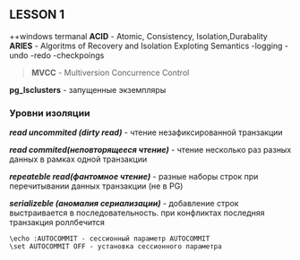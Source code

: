 ## LESSON 1


++windows termanal
**ACID** - Atomic, Consistency, Isolation,Durabality
**ARIES** - Algoritms of Recovery and Isolation Exploting Semantics
-logging
-undo
-redo
-checkpoings
> **MVCC** - Multiversion Concurrence Control

**pg_lsclusters** - запущенные экземпляры

### Уровни изоляции

***read uncommited (dirty read)*** - чтение незафиксированной транзакции

***read commited(неповторящееся чтение)*** - чтение несколько раз разных данных в рамках одной транзакции

***repeateble read(фантомное чтение)*** - разные наборы строк при перечитывании данных транзакции (не в PG)

***serializeble (аномалия сериализации)*** - добавление строк выстраивается в последовательность. при конфликтах последняя транзакция роллбечится

```
\echo :AUTOCOMMIT - сессионный параметр AUTOCOMMIT
\set AUTOCOMMIT OFF - установка сессионного параметра
```
